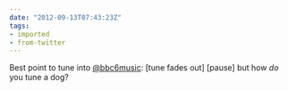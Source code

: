 ```yaml
---
date: "2012-09-13T07:43:23Z"
tags:
- imported
- from-twitter
---
```

Best point to tune into [@bbc6music](https://twitter.com/bbc6music): \[tune fades out\] \[pause\] but how *do* you tune a dog?
